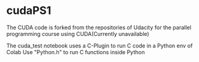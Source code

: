 # cudaPS1

The CUDA code is forked from the repositories of Udacity for the parallel programming course using CUDA(Currently unavailable)

The cuda_test notebook uses a C-Plugin to run C code in a Python env of Colab
Use "Python.h" to run C functions inside Python
